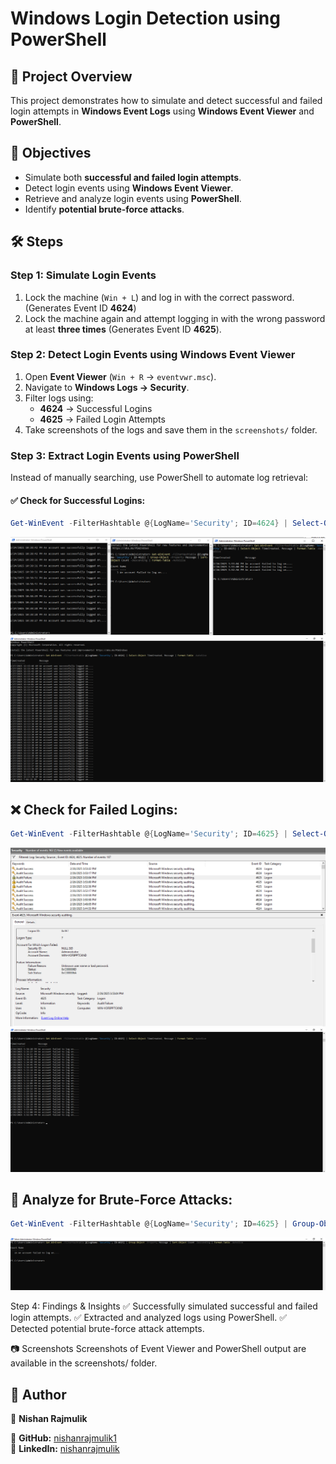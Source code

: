 # Windows Login Detection using PowerShell

## 📌 Project Overview
This project demonstrates how to simulate and detect successful and failed login attempts in **Windows Event Logs** using **Windows Event Viewer** and **PowerShell**.

## 🎯 Objectives
- Simulate both **successful and failed login attempts**.
- Detect login events using **Windows Event Viewer**.
- Retrieve and analyze login events using **PowerShell**.
- Identify **potential brute-force attacks**.

## 🛠 Steps
### **Step 1: Simulate Login Events**
1. Lock the machine (`Win + L`) and log in with the correct password. (Generates Event ID **4624**)
2. Lock the machine again and attempt logging in with the wrong password at least **three times** (Generates Event ID **4625**).

### **Step 2: Detect Login Events using Windows Event Viewer**
1. Open **Event Viewer** (`Win + R` → `eventvwr.msc`).
2. Navigate to **Windows Logs → Security**.
3. Filter logs using:
   - **4624** → Successful Logins
   - **4625** → Failed Login Attempts
4. Take screenshots of the logs and save them in the `screenshots/` folder.

### **Step 3: Extract Login Events using PowerShell**
Instead of manually searching, use PowerShell to automate log retrieval:

#### ✅ Check for Successful Logins:
```powershell
Get-WinEvent -FilterHashtable @{LogName='Security'; ID=4624} | Select-Object TimeCreated, Message | Format-Table -AutoSize
```
![Successful Login](screenshots/EVENT_4624_4625.png)
![PowerShell Success](screenshots/PowerShellTASK2Success.png)


## ❌ Check for Failed Logins:
```powershell
Get-WinEvent -FilterHashtable @{LogName='Security'; ID=4625} | Select-Object TimeCreated, Message | Format-Table -AutoSize
```
![Failed Login](screenshots/EVENTDetails_4624_4625.png)
![PowerShell Failed](screenshots/PowerShellTASK2Failed.png)
## 🚨 Analyze for Brute-Force Attacks:
```powershell
Get-WinEvent -FilterHashtable @{LogName='Security'; ID=4625} | Group-Object -Property Message | Sort-Object Count -Descending | Format-Table -AutoSize
```
![Brute-Force](screenshots/PowerShellBruteForceTASK2.png)

Step 4: Findings & Insights
✅ Successfully simulated successful and failed login attempts.
✅ Extracted and analyzed logs using PowerShell.
✅ Detected potential brute-force attack attempts.

📷 Screenshots
Screenshots of Event Viewer and PowerShell output are available in the screenshots/ folder.

## 📢 Author  
📌 **Nishan Rajmulik**  

🔗 **GitHub:** [nishanrajmulik1](https://github.com/nishanrajmulik1/)  
🔗 **LinkedIn:** [nishanrajmulik](https://linkedin.com/in/nishanrajmulik/)  


